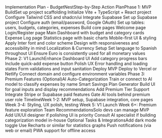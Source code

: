 Implementation Plan - BudgetNestStep-by-Step Action PlanPhase 1: MVP BuildSet up project scaffolding
Initialize Vite + TypeScript + React project
Configure Tailwind CSS and shadcn/ui
Integrate Supabase
Set up Supabase project
Configure auth (email/password, Google OAuth)
Set up tables: users, budgets, categories, expenses
Build core pages
Welcome page
Login/Register page
Main Dashboard with budget and category cards
Expense Log page
Statistics page with basic charts
Mobile-first UI & styling
Apply Inter font and color scheme
Design with responsiveness and accessibility in mind
Localization & Currency Setup
Set language to Spanish throughout UI
Ensure Euro is consistently used for all monetary values
Phase 2: V1 LaunchEnhance Dashboard UI
Add category progress bars
Include quick-add expense button
Polish UX
Error handling and loading states
Form validations and input sanitation
Deploy MVP
Deploy to Vercel or Netlify
Connect domain and configure environment variables
Phase 3: Premium Features (Optional)AI Auto-Categorization
Train or connect to AI model to classify expenses by name
Smart Savings Plan Generator
Build UI for goal inputs and display recommendations
Add Premium Tier Support
Integrate Stripe or Supabase paid features
Gate AI tools behind premium user role
TimelineWeek 1-2: MVP setup, Supabase integration, core pages
Week 3-4: Styling, UX polish, testing
Week 5: V1 Launch
Week 6+: Premium feature exploration
Team RecommendationsSolo devs can manage MVP
Add UX/UI designer if polishing UI is priority
Consult AI specialist if building categorization model in-house
Optional Tasks & IntegrationsAdd dark mode toggle
Use Recharts or similar for statistics graphs
Push notifications (via web or email)
PWA support for offline access
